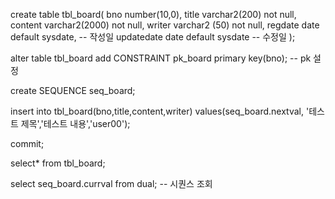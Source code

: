 create table tbl_board(
    bno number(10,0),
    title varchar2(200) not null,
    content varchar2(2000) not null,
    writer varchar2 (50) not null,
    regdate date default sysdate,  -- 작성일
    updatedate date default sysdate  -- 수정일
);

alter table tbl_board add CONSTRAINT pk_board primary key(bno);  -- pk 설정

create SEQUENCE seq_board;

insert into tbl_board(bno,title,content,writer)
values(seq_board.nextval, '테스트 제목','테스트 내용','user00');

commit;

select* from tbl_board;

select seq_board.currval from dual;  -- 시퀀스 조회
